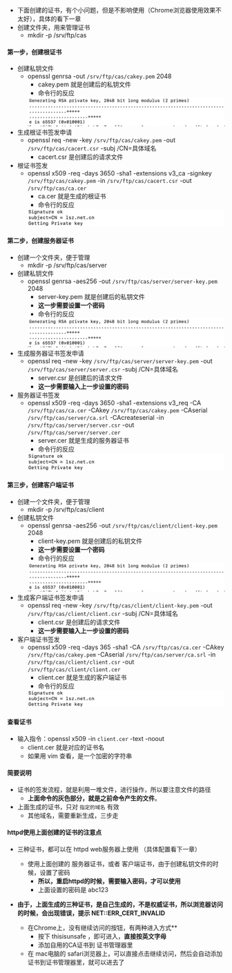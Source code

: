 - 下面创建的证书，有个小问题，但是不影响使用（Chrome浏览器使用效果不太好），具体的看下一章
- 创建文件夹，用来管理证书
  - mkdir -p /srv/ftp/cas

#### 第一步，创建根证书
  - 创建私钥文件
    - openssl genrsa -out `/srv/ftp/cas/cakey.pem` 2048
      - cakey.pem 就是创建后的私钥文件
      - 命令行的反应
      <img src='../../imgs/img38.png' />
  - 生成根证书签发申请
    - openssl req -new -key `/srv/ftp/cas/cakey.pem` -out `/srv/ftp/cas/cacert.csr` -subj /CN=具体域名
      - cacert.csr 是创建后的请求文件
  - 根证书签发
    - openssl x509 -req -days 3650 -sha1 -extensions v3_ca -signkey `/srv/ftp/cas/cakey.pem` -in `/srv/ftp/cas/cacert.csr` -out `/srv/ftp/cas/ca.cer`
      - ca.cer 就是生成的根证书
      - 命令行的反应
      <img src='../../imgs/img39.png' />
 

#### 第二步，创建服务器证书
  - 创建一个文件夹，便于管理
    - mkdir -p /srv/ftp/cas/server
  - 创建私钥文件
    - openssl genrsa -aes256 -out `/srv/ftp/cas/server/server-key.pem` 2048
      - server-key.pem 就是创建后的私钥文件
      - **这一步需要设置一个密码**
      - 命令行的反应
      <img src='../../imgs/img38.png' />
  - 生成服务器证书签发申请
    - openssl req -new -key `/srv/ftp/cas/server/server-key.pem` -out `/srv/ftp/cas/server/server.csr` -subj /CN=具体域名
      - server.csr 是创建后的请求文件
      - **这一步需要输入上一步设置的密码**
  - 服务器证书签发
    - openssl x509 -req -days 3650 -sha1 -extensions v3_req -CA `/srv/ftp/cas/ca.cer` -CAkey `/srv/ftp/cas/cakey.pem` -CAserial `/srv/ftp/cas/server/ca.srl` -CAcreateserial -in `/srv/ftp/cas/server/server.csr` -out `/srv/ftp/cas/server/server.cer`
      - server.cer 就是生成的服务器证书
      - 命令行的反应
      <img src='../../imgs/img39.png' />


#### 第三步，创建客户端证书
  - 创建一个文件夹，便于管理
    - mkdir -p /srv/ftp/cas/client
  - 创建私钥文件
    - openssl genrsa -aes256 -out `/srv/ftp/cas/client/client-key.pem` 2048
      - client-key.pem 就是创建后的私钥文件
      - **这一步需要设置一个密码**
      - 命令行的反应
      <img src='../../imgs/img38.png' />
  - 生成客户端证书签发申请
    - openssl req -new -key `/srv/ftp/cas/client/client-key.pem` -out `/srv/ftp/cas/client/client.csr` -subj /CN=具体域名
      - client.csr 是创建后的请求文件
      - **这一步需要输入上一步设置的密码**
  - 客户端证书签发
    - openssl x509 -req -days 365 -sha1 -CA `/srv/ftp/cas/ca.cer` -CAkey `/srv/ftp/cas/cakey.pem` -CAserial `/srv/ftp/cas/server/ca.srl` -in `/srv/ftp/cas/client/client.csr` -out `/srv/ftp/cas/client/client.cer`
      - client.cer 就是生成的客户端证书
      - 命令行的反应
      <img src='../../imgs/img39.png' />


#### 查看证书
- 输入指令：openssl x509 -in `client.cer`  -text -noout 
  - client.cer 就是对应的证书名
  - 如果用 vim 查看，是一个加密的字符串

#### 简要说明
- 证书的签发流程，就是利用一堆文件，进行操作，所以要注意文件的路径
  - **上面命令的灰色部分，就是之前命令产生的文件**。
- 上面生成的证书，只对 `指定的域名` 有效
  - 其他域名，需要重新生成，三步走


#### httpd使用上面创建的证书的注意点
- 三种证书，都可以在 httpd web服务器上使用 （具体配置看下一章）
  - 使用上面创建的 服务器证书，或者 客户端证书，由于创建私钥文件的时候，设置了密码
    - **所以，重启httpd的时候，需要输入密码，才可以使用**
    - 上面设置的密码是 abc123

- **由于，上面生成的三种证书，是自己生成的，不是权威证书，所以浏览器访问的时候，会出现错误，提示 NET::ERR_CERT_INVALID**
  - 在Chrome上，没有继续访问的按钮，有两种进入方式**
    - 按下 thisisunsafe ，即可进入，**直接按英文字母**
    - 添加自用的CA证书到 证书管理器里
  - 在 mac电脑的 safari浏览器上，可以直接点击继续访问，然后会自动添加证书到证书管理器里，就可以进去了
